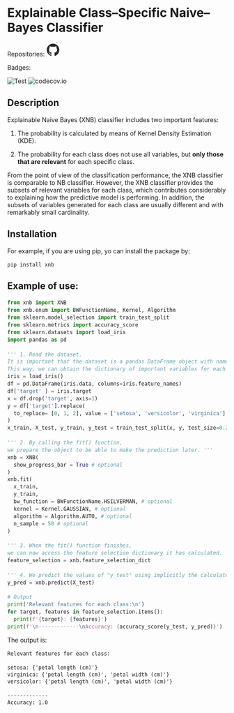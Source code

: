 # Explainable Class–Specific Naive–Bayes Classifier

Repositories:
<a href="https://github.com/sorul/xnb">
<picture>
  <source media="(prefers-color-scheme: dark)" srcset="docs/images/github-mark-white.png">
  <source media="(prefers-color-scheme: light)" srcset="docs/images/github-mark.png">
  <img alt="Github." src="docs/images/github-mark.png" width="30" height="30">
</picture>
</a>

Badges:

![Test](https://github.com/sorul/xnb/actions/workflows/testing_coverage.yml/badge.svg?branch=master)
![codecov.io](https://codecov.io/github/sorul/xnb/coverage.svg?branch=master)




## Description
Explainable Naive Bayes (XNB) classifier includes two important
features: 

1) The probability is calculated by means of Kernel Density Estimation (KDE).

2) The probability for each class does not use all variables,
but **only those that are relevant** for each specific class.

From the point of view of the classification performance,
the XNB classifier is comparable to NB classifier.
However, the XNB classifier provides the subsets of relevant variables for each class,
which contributes considerably to explaining how the predictive model is performing.
In addition, the subsets of variables generated for each class are usually different and with remarkably small cardinality.

## Installation

For example, if you are using pip, yo can install the package by:
```
pip install xnb
```

## Example of use:

```python
from xnb import XNB
from xnb.enum import BWFunctionName, Kernel, Algorithm
from sklearn.model_selection import train_test_split
from sklearn.metrics import accuracy_score
from sklearn.datasets import load_iris
import pandas as pd

''' 1. Read the dataset.
It is important that the dataset is a pandas DataFrame object with named columns.
This way, we can obtain the dictionary of important variables for each class.'''
iris = load_iris()
df = pd.DataFrame(iris.data, columns=iris.feature_names)
df['target' ] = iris.target
x = df.drop('target', axis=1)
y = df['target'].replace(
  to_replace= [0, 1, 2], value = ['setosa', 'versicolor', 'virginica']
)
x_train, X_test, y_train, y_test = train_test_split(x, y, test_size=0.20, random_state=0)

''' 2. By calling the fit() function,
we prepare the object to be able to make the prediction later. '''
xnb = XNB(
  show_progress_bar = True # optional
)
xnb.fit(
  x_train,
  y_train,
  bw_function = BWFunctionName.HSILVERMAN, # optional
  kernel = Kernel.GAUSSIAN, # optional
  algorithm = Algorithm.AUTO, # optional
  n_sample = 50 # optional
)

''' 3. When the fit() function finishes,
we can now access the feature selection dictionary it has calculated. '''
feature_selection = xnb.feature_selection_dict

''' 4. We predict the values of "y_test" using implicitly the calculated dictionary. '''
y_pred = xnb.predict(X_test)

# Output
print('Relevant features for each class:\n')
for target, features in feature_selection.items():
  print(f'{target}: {features}')
print(f'\n-------------\nAccuracy: {accuracy_score(y_test, y_pred)}')
```
The output is:
```
Relevant features for each class:

setosa: {'petal length (cm)'}
virginica: {'petal length (cm)', 'petal width (cm)'}
versicolor: {'petal length (cm)', 'petal width (cm)'}

-------------
Accuracy: 1.0
```
